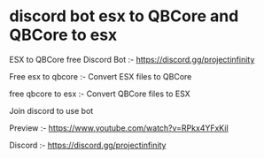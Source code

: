 # discord bot esx to QBCore and QBCore to esx
ESX to QBCore free Discord Bot :- https://discord.gg/projectinfinity

Free esx to qbcore :- Convert ESX files to QBCore


free qbcore to esx :- Convert QBCore files to ESX

Join discord to use bot

Preview :- https://www.youtube.com/watch?v=RPkx4YFxKiI

Discord :- https://discord.gg/projectinfinity
